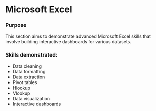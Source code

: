 # Microsoft Excel

### Purpose 
This section aims to demonstrate advanced Microsoft Excel skills that involve building interactive dashboards for various datasets.

### Skills demonstrated: 
- Data cleaning
- Data formatting
- Data extraction
- Pivot tables
- Hlookup
- Vlookup
- Data visualization
- Interactive dashboards
